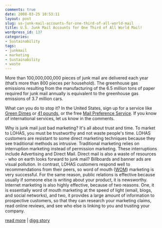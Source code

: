 ```yaml
---
comments: true
date: 2008-03-25 10:53:11
layout: post
slug: us-junk-mail-accounts-for-one-third-of-all-world-mail
title: U.S. Junk Mail Accounts for One Third of All World Mail!
wordpress_id: 137
categories:
- Sustainability
tags:
- junkmail
- marketing
- Sustainability
- waste
---
```


	

More than 100,000,000,000 pieces of junk mail are delivered each year (that’s more than 800 pieces per household). The greenhouse gas emissions resulting from the manufacturing of the 6.5 million tons of paper required for junk mail annually is equivalent to the greenhouse gas emissions of 3.7 million cars.





What can you do to stop it? In the United States, sign up for a service like [Green Dimes](http://www.greendimes.com) or [41 pounds](http://www.41pounds.org/), or the free [Mail Preference Service](http://www.mpsonline.org.uk/mpsr/). If you know of international services, let us know in the comments.





Why is junk mail just bad marketing? It's all about trust and time. To market to LOHAS, you must be trustworthy and not waste people's time. LOHAS customers are resistant to some direct marketing techniques because they see traditional methods as intrusive. Traditional marketing relies on interruption marketing instead of permission marketing. These interruptions include Advertising and Direct Mail. Direct mail is also a waste of resources - who on earth looks forward to junk mail? Billboards and banner ads are visual pollution. In contrast, LOHAS customers respond well to recommendations from their peers, so word of mouth ([WOM](http://www.womma.org)) marketing is very successful. For the same reason, public relations is effective because usually if someone else is writing about your product, it is newsworthy. Internet marketing is also highly effective, because of two reasons. One, it is essentially word of mouth marketing at the speed of light (email, blogs, and social networks), and two, it provides a large amount of information to prospective customers, so that they can research your marketing claims, read online reviews, and see who else is linking to you and trusting your company.





[read more](http://www.celsias.com/2008/03/21/sign-the-petition-to-stop-junk-mail/) | [digg story](http://www.digg.com/environment/U_S_Junk_Mail_Accounts_for_One_Third_of_All_World_Mail)
